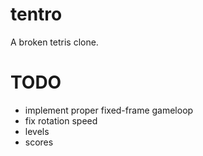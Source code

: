 tentro
======

A broken tetris clone.


TODO
====
- implement proper fixed-frame gameloop
- fix rotation speed 
- levels
- scores
